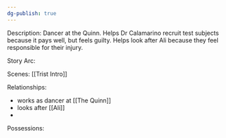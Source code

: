 ```yaml
---
dg-publish: true
---
```

Description:
Dancer at the Quinn. Helps Dr Calamarino recruit test subjects because it pays well, but feels guilty. Helps look after Ali because they feel responsible for their injury.

Story Arc:

Scenes:
[[Trist Intro]]

Relationships:
- works as dancer at [[The Quinn]]
- looks after [[Ali]]
- 
Possessions: